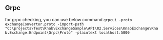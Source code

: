 ## Grpc
for grpc checking, you can use below command
`grpcui -proto exchangeConvertor.proto -import-path "C:\projects\Test\Knab\ExchangeSample\API\02.Services\KnabExchange\Knab.Exchange.Endpoint\Grpc\Proto" -plaintext localhost:5000`

